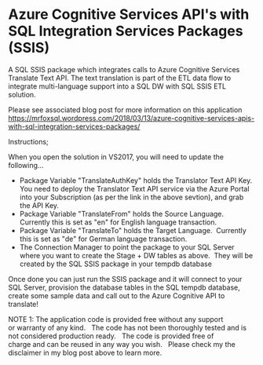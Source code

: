 # Azure Cognitive Services API's with SQL Integration Services Packages (SSIS)
A SQL SSIS package which integrates calls to Azure Cognitive Services Translate Text API.  The text translation is part of the ETL data flow to integrate multi-language support into a SQL DW with SQL SSIS ETL solution.  

Please see associated blog post for more information on this application
https://mrfoxsql.wordpress.com/2018/03/13/azure-cognitive-services-apis-with-sql-integration-services-packages/

Instructions;

When you open the solution in VS2017, you will need to update the following...
* Package Variable "TranslateAuthKey" holds the Translator Text API Key.  You need to deploy the Translator Text API service via the Azure Portal into your Subscription (as per the link in the above sevtion), and grab the API Key.
* Package Variable "TranslateFrom" holds the Source Language.  Currently this is set as "en" for English language transaction.
* Package Variable "TranslateTo" holds the Target Language.  Currently this is set as "de" for German language transaction.
* The Connection Manager to point the package to your SQL Server where you want to create the Stage + DW tables as above.  They will be created by the SQL SSIS package in your tempdb database

Once done you can just run the SSIS package and it will connect to your SQL Server, provision the database tables in the SQL tempdb database, create some sample data and call out to the Azure Cognitive API to translate!

NOTE 1: The application code is provided free without any support or warranty of any kind.   The code has not been thoroughly tested and is not considered production ready.   The code is provided free of charge and can be reused in any way you wish.   Please check my the disclaimer in my blog post above to learn more.
